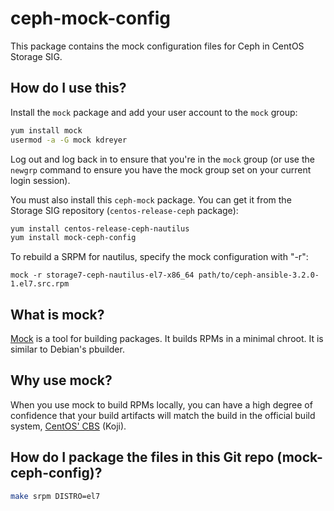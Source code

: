 # ceph-mock-config

This package contains the mock configuration files for Ceph in CentOS Storage
SIG.

## How do I use this?


Install the `mock` package and add your user account to the `mock` group:

```sh
yum install mock
usermod -a -G mock kdreyer
```

Log out and log back in to ensure that you're in the `mock` group (or use the
`newgrp` command to ensure you have the mock group set on your current login
session).

You must also install this `ceph-mock` package. You can get it from the Storage
SIG repository (`centos-release-ceph` package):

```sh
yum install centos-release-ceph-nautilus
yum install mock-ceph-config
```

To rebuild a SRPM for nautilus, specify the mock configuration with "-r":

```
mock -r storage7-ceph-nautilus-el7-x86_64 path/to/ceph-ansible-3.2.0-1.el7.src.rpm
```

## What is mock?

[Mock](https://github.com/rpm-software-management/mock/wiki) is a tool for
building packages. It builds RPMs in a minimal chroot. It is similar to
Debian's pbuilder.

## Why use mock?

When you use mock to build RPMs locally, you can have a high degree of
confidence that your build artifacts will match the build in the official build
system, [CentOS' CBS](https://cbs.centos.org/koji/) (Koji).

## How do I package the files in this Git repo (mock-ceph-config)?

```sh
make srpm DISTRO=el7
```
